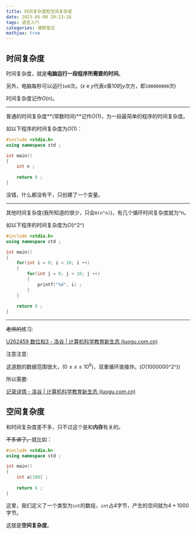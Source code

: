 ```yaml
---
title: 时间复杂度和空间复杂度
date: 2023-05-08 20:13:18
tags: 语言入门
categories: 课程笔记
mathjax: true
---
```


## 时间复杂度

时间复杂度，就是**电脑运行一段程序所需要的时间**。

另外，电脑每秒可以运行`1e8`次。($x$ e $y$代表$x$乘10的$y$次方，即`100000000`次)

时间复杂度记作$O$(n)。

----------

普通的时间复杂度**(常数时间)**记作$O$(1)，为一段最简单的程序的时间复杂度。

如以下程序的时间复杂度为$O$(1)：

```cpp
#include <stdio.h>
using namespace std ;

int main()
{
    int n ;
    
    return 0 ;
}
```

没错，什么都没有干，只创建了一个变量。

<!--more-->

----------

其他时间复杂度(我所知道的很少，只会`O(n^n)`)，有几个循环时间复杂度就为^n。

如以下程序的时间复杂度为$O$(i^2^)

```cpp
#include <stdio.h>
using namespace std ;

int main()
{
    for(int i = 0; i < 10; i ++)
    {
        for(int j = 0; j < 10; j ++)
        {
            printf("%d", i) ;
        }
    }
    
    return 0 ;
}
```

----------

~~老师的~~练习:

[U262459 数位和3 - 洛谷 | 计算机科学教育新生态 (luogu.com.cn)](https://www.luogu.com.cn/problem/U262459)

注意注意:

这道题的数据范围很大，($0\le x \le10^6$)，双重循环直接炸。($O$(1000000^2^))

所以需要:

[记录详情 - 洛谷 | 计算机科学教育新生态 (luogu.com.cn)](https://www.luogu.com.cn/record/96951779)

## 空间复杂度

和时间复杂度差不多，只不过这个是和**内存**有关的。

~~不多讲了。~~就比如：

```cpp
#include <stdio.h>
using namespace std ;

int main()
{
    int a[100] ;
    
    return 0 ;
}
```

这里，我们定义了一个类型为`int`的数组，`int`占4字节，产生的空间就为$4 * 1000$字节。

这就是**空间复杂度**。